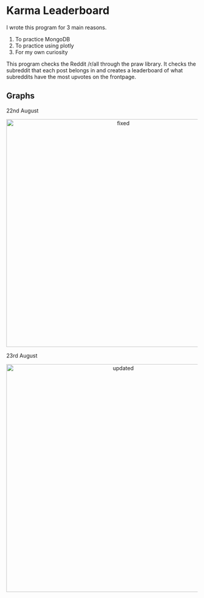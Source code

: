 # Karma Leaderboard

I wrote this program for 3 main reasons.

 1. To practice MongoDB
 2. To practice using plotly
 3. For my own curiosity

This program checks the Reddit /r/all through the praw library. It checks the subreddit that each post belongs in and creates a leaderboard of what subreddits have the most upvotes on the frontpage.

## Graphs
22nd August

<div>
    <a href="https://plot.ly/~ThibaultHuyet/20/?share_key=4afg14DzkBUymyVlGk15cT" target="_blank" title="fixed" style="display: block; text-align: center;"><img src="https://plot.ly/~ThibaultHuyet/20.png?share_key=4afg14DzkBUymyVlGk15cT" alt="fixed" style="max-width: 100%;width: 600px;"  width="600" onerror="this.onerror=null;this.src='https://plot.ly/404.png';" /></a>
</div>


23rd August

<div>
    <a href="https://plot.ly/~ThibaultHuyet/22/?share_key=BWrgX3CjHX9LjQJKmNLfyV" target="_blank" title="updated" style="display: block; text-align: center;"><img src="https://plot.ly/~ThibaultHuyet/22.png?share_key=BWrgX3CjHX9LjQJKmNLfyV" alt="updated" style="max-width: 100%;width: 600px;"  width="600" onerror="this.onerror=null;this.src='https://plot.ly/404.png';" /></a>
</div>
